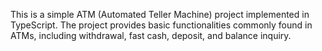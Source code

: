 This is a simple ATM (Automated Teller Machine) project implemented in TypeScript. The project provides basic functionalities commonly found in ATMs, including withdrawal, fast cash, deposit, and balance inquiry.
